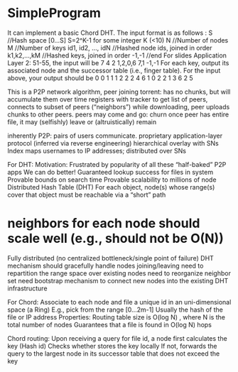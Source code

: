 # SimpleProgram
It can implement a basic Chord DHT. The input format is as follows :
 S //Hash space [0…S] S=2^K-1 for some integer K (<10)
 N //Number of nodes
 M //Number of keys
 id1, id2, …, idN //Hashed node ids, joined in order
k1,k2,…,kM //Hashed keys, joined in order
-1,-1 //end
 For slides Application Layer 2: 51-55, the input will be
 7
 4
 2
 1,2,0,6
 7,1
 -1,-1
 For each key, output its associated node and the successor table (i.e., finger table).
For the input above, your output should be
 0
 0 1 1
 1 2 2
 2 4 6
 1
 0 2 2
 1 3 6
 2 5 

This is a P2P network algorithm, peer joining torrent: 
has no chunks, but will accumulate them over time
registers with tracker to get list of peers, connects to subset of peers (“neighbors”)
while downloading,  peer uploads chunks to other peers. 
peers may come and go: churn
once peer has entire file, it may (selfishly) leave or (altruistically) remain

inherently P2P: pairs of users communicate.
proprietary application-layer protocol (inferred via reverse engineering) 
hierarchical overlay with SNs
Index maps usernames to IP addresses; distributed over SNs

For DHT:
Motivation:
Frustrated by popularity of all these “half-baked” P2P apps 
We can do better! 
Guaranteed lookup success for files in system
Provable bounds on search time
Provable scalability to millions of node
Distributed Hash Table (DHT)
For each object, node(s) whose range(s) cover that object must be reachable via a “short” path
# neighbors for each node should scale well (e.g., should not be O(N))
Fully distributed (no centralized bottleneck/single point of failure)
DHT mechanism should gracefully handle nodes joining/leaving 
need to repartition the range space over existing nodes
need to reorganize neighbor set
need bootstrap mechanism to connect new nodes into the existing DHT infrastructure

For Chord:
 Associate to each node and file a unique id in an uni-dimensional space (a Ring)
E.g., pick from the range [0...2m-1]
Usually the hash of the file or  IP address
Properties:
Routing table size is O(log N) , where N is the total number of nodes
Guarantees that a file is found in O(log N) hops

Chord routing: Upon receiving a query for file id, a node first calculates the key (Hash id)
Checks whether stores the key locally
If not, forwards the query to the largest node in its successor table that does not exceed the key
